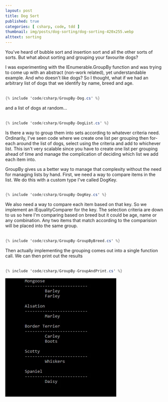 ```yaml
---
layout: post
title: Dog Sort
published: true
categories: [ csharp, code, tdd ]
thumbnail: img/posts/dog-sorting/dog-sorting-420x255.webp
alttext: sorting
---
```


You've heard of bubble sort and insertion sort and all the other sorts of sorts. But what about sorting and grouping 
your favourite dogs?

I was experimenting with the IEnumerable.GroupBy function and was trying to come up with an abstract (non-work related), yet 
understandable example. And who doesn't like dogs? So I thought, what if we had an arbitrary list of dogs that we 
identify by name, breed and age. 

~~~csharp

{% include 'code/csharp/GroupBy-Dog.cs' %}

~~~

and a list of dogs at random...

~~~csharp

{% include 'code/csharp/GroupBy-DogList.cs' %}

~~~

Is there a way to group them into sets according to whatever criteria need. Ordinarily, I've seen code where we create one 
list per grouping then for-each around the list of dogs, select using the criteria and add to whichever list. This isn't 
very scalable since you have to create one list per grouping ahead of time and manage the complication of deciding which 
list we add each item into. 

GroupBy gives us a better way to manage that complexity without the need for managing lists by hand. First, we need a way to 
compare items in the list. We do this with a custom type I've called DogKey.


~~~csharp

{% include 'code/csharp/GroupBy-DogKey.cs' %}

~~~

We also need a way to compare each item based on that key. So we implement an IEqualityComparer<T> for the key. The selection criteria 
are down to us so here I'm comparing based on breed but it could be age, name or any combination. Any two items that match 
according to the comparision will be placed into the same group.

~~~csharp

{% include 'code/csharp/GroupBy-GroupByBreed.cs' %}

~~~

Then actually implementing the grouping comes out into a single function call. We can then print out the results


~~~csharp

{% include 'code/csharp/GroupBy-GroupAndPrint.cs' %}

~~~

![results](/img/posts/dog-sorting/console.webp "console output")
